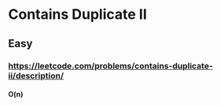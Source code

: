 # Contains Duplicate II
## Easy
### https://leetcode.com/problems/contains-duplicate-ii/description/
#### O(n)

